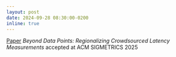 ```yaml
---
layout: post
date: 2024-09-28 08:30:00-0200
inline: true
---
```


[Paper](https://dl.acm.org/doi/pdf/10.1145/3700416) *Beyond Data Points: Regionalizing Crowdsourced Latency Measurements* accepted at ACM SIGMETRICS 2025